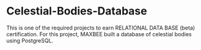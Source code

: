 # Celestial-Bodies-Database
This is one of the required projects to earn RELATIONAL DATA BASE (beta) certification.  For this project, MAXBEE built a database of celestial bodies using PostgreSQL.
